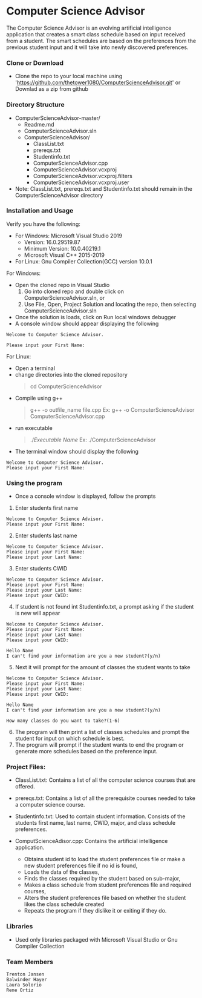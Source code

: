  # Computer Science Advisor

The Computer Science Advisor is an evolving artificial intelligence application that creates a smart class schedule based on input received from a student.
The smart schedules are based on the preferences from the previous student input and it will take into newly discovered preferences.

### Clone or Download
* Clone the repo to your local machine using 'https://github.com/thetower1080/ComputerScienceAdvisor.git'
or  
Downlad as a zip from github

### Directory Structure
* ComputerScienceAdvisor-master/
    * Readme.md
    * ComputerScienceAdvisor.sln
    * ComputerScienceAdvisor/  
        * ClassList.txt  
        * prereqs.txt  
        * Studentinfo.txt  
        * ComputerScienceAdvisor.cpp  
        * ComputerScienceAdvisor.vcxproj  
        * ComputerScienceAdvisor.vcxproj.filters  
        * ComputerScienceAdvisor.vcxproj.user 
 * Note: ClassList.txt, prereqs.txt and Studentinfo.txt should remain in the ComputerScienceAdvisor directory

### Installation and Usage
Verify you have the following:
* For Windows: Microsoft Visual Studio 2019
    * Version: 16.0.29519.87
    * Minimum Version: 10.0.40219.1
    * Microsoft Visual C++ 2015-2019  
* For Linux: Gnu Compiler Collection(GCC) version 10.0.1


For Windows:
* Open the cloned repo in Visual Studio
    1. Go into cloned repo and double click on ComputerScienceAdvisor.sln, or
    2. Use File, Open, Project Solution and locating the repo, then selecting ComputerScienceAdvisor.sln
* Once the solution is loads, click on Run local windows debugger
* A console window should appear displaying the following
```
Welcome to Computer Science Advisor.

Please input your First Name:
```
For Linux:
* Open a terminal
* change directories into  the cloned repository
    > cd ComputerScienceAdvisor
* Compile using g++
    > g++ -o outfile_name file.cpp
    >Ex: g++ -o ComputerScienceAdvisor ComputerScienceAdvisor.cpp
* run executable
    > ./_Executable Name_
    >Ex: ./ComputerScienceAdvisor
* The terminal window should display the following
```
Welcome to Computer Science Advisor.
Please input your First Name:
```

### Using the program
* Once a console window is displayed, follow the prompts
1. Enter students first name
```
Welcome to Computer Science Advisor.
Please input your First Name:
```
2. Enter students last name
```
Welcome to Computer Science Advisor.
Please input your First Name:
Please input your Last Name:
```
3. Enter students CWID
```
Welcome to Computer Science Advisor.
Please input your First Name:
Please input your Last Name:
Please input your CWID:
```
4. If student is not found int Studentinfo.txt, a prompt asking if the student is new will appear
```
Welcome to Computer Science Advisor.
Please input your First Name:
Please input your Last Name:
Please input your CWID:

Hello Name
I can't find your information are you a new student?(y/n)
```
5. Next it will prompt for the amount of classes the student wants to take
```
Welcome to Computer Science Advisor.
Please input your First Name:
Please input your Last Name:
Please input your CWID:

Hello Name
I can't find your information are you a new student?(y/n)

How many classes do you want to take?(1-6)
```
6. The program will then print a list of classes schedules and prompt the student for input on which schedule is best.
7. The program will prompt if the student wants to end the program or generate more schedules based on the preference input.

### Project Files:
* ClassList.txt: Contains a list of all the computer science courses that are offered.
  
* prereqs.txt: Contains a list of all the prerequisite courses needed to take a computer science course.
  
* Studentinfo.txt: Used to contain student information. Consists of the students first name, last name, CWID, major, and class schedule preferences.
  
* ComputScienceAdisor.cpp:  Contains the artificial intelligence application.
    * Obtains student id to load the student preferences file or make a new student preferences file if no id is found,
    * Loads the data of the classes, 
    * Finds the classes required by the student based on sub-major, 
    * Makes a class schedule from student preferences file and required courses,
    * Alters the student preferences file based on whether the student likes the class schedule created
    * Repeats the program if they dislike it or exiting if they do.

### Libraries
* Used only libraries packaged with Microsoft Visual Studio or Gnu Compiler Collection

### Team Members
    Trenton Jansen
    Balwinder Hayer
    Laura Solorio
    Rene Ortiz
